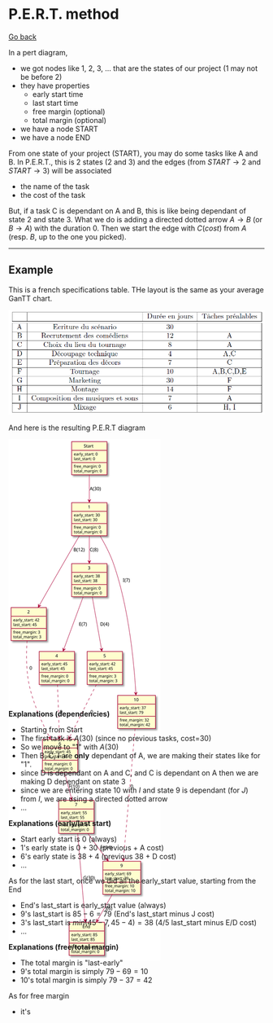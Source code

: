 # P.E.R.T. method

[Go back](..#scheduling-problem)

In a pert diagram,

* we got nodes like 1, 2, 3, ... that are the states of our project (1 may not be before 2)
* they have properties
  * early start time
  * last start time
  * free margin (optional)
  * total margin (optional)
* we have a node START
* we have a node END

From one state of your project (START), you may do some tasks 
like A and B. In P.E.R.T., this is 2 states (2 and 3) and 
the edges (from $START \to 2$ and $START \to 3$)
will be associated

* the name of the task
* the cost of the task

But, if a task C is dependant on A and B, this
is like being dependant of state 2 and state 3. What we
do is adding a directed dotted arrow
$A \to B$ (or $B \to A$) with the duration $0$. Then
we start the edge with $C(cost)$ from $A$ (resp. $B$, up to the one
you picked).

<hr class="sl">

## Example

This is a french specifications table. THe layout
is the same as your average GanTT chart.

![](images/pert.png)

And here is the resulting P.E.R.T diagram

<div class="overflow-auto" style="max-height: 500px;">

![](images/pert.svg)
</div>

<br>

**Explanations (dependencies)**

* Starting from Start
* The first task is $A(30)$ (since no previous tasks, cost=30)
* So we move to "1" with $A(30)$
* Then B, C, I are **only** dependant of A, we are
making their states like for "1".
* since D is dependant on A and C, and C is dependant on A
then we are making D dependant on state 3
* since we are entering state 10 with $I$ and state
9 is dependant (for $J$) from $I$, we are using
a directed dotted arrow
* ...

**Explanations (early/last start)**

* Start early start is 0 (always)
* 1's early state is $0 + 30$ (previous + A cost)
* 6's early state is $38 + 4$ (previous 38 + D cost)
* ...

As for the last start, once we did all the early_start
value, starting from the End

* End's last_start is early_start value (always)
* 9's last_start is $85-6=79$ (End's last_start minus J cost)
* 3's last_start is $min(45-7, 45-4)=38$ (4/5 last_start minus E/D cost)
* ...

**Explanations (free/total margin)**

* The total margin is "last-early"
* 9's total margin is simply $79-69=10$
* 10's total margin is simply $79-37=42$

As for free margin

* it's 